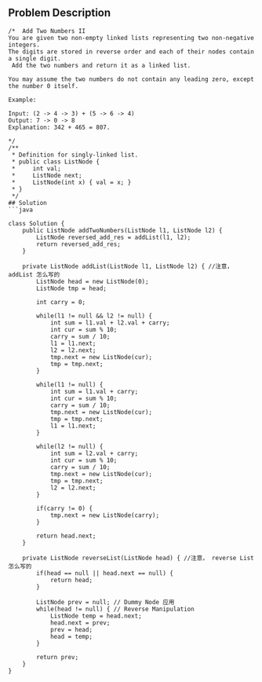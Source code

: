 ## Problem Description
```
/*  Add Two Numbers II
You are given two non-empty linked lists representing two non-negative integers. 
The digits are stored in reverse order and each of their nodes contain a single digit.
 Add the two numbers and return it as a linked list.

You may assume the two numbers do not contain any leading zero, except the number 0 itself.

Example:

Input: (2 -> 4 -> 3) + (5 -> 6 -> 4)
Output: 7 -> 0 -> 8
Explanation: 342 + 465 = 807.

*/
/**
 * Definition for singly-linked list.
 * public class ListNode {
 *     int val;
 *     ListNode next;
 *     ListNode(int x) { val = x; }
 * }
 */
## Solution
```java

class Solution {
    public ListNode addTwoNumbers(ListNode l1, ListNode l2) {
        ListNode reversed_add_res = addList(l1, l2);
        return reversed_add_res;
    }
    
    private ListNode addList(ListNode l1, ListNode l2) { //注意， addList 怎么写的
        ListNode head = new ListNode(0);
        ListNode tmp = head;
        
        int carry = 0;
        
        while(l1 != null && l2 != null) {
            int sum = l1.val + l2.val + carry;
            int cur = sum % 10;
            carry = sum / 10;
            l1 = l1.next;
            l2 = l2.next;
            tmp.next = new ListNode(cur);
            tmp = tmp.next;
        }
        
        while(l1 != null) {
            int sum = l1.val + carry;
            int cur = sum % 10;
            carry = sum / 10;
            tmp.next = new ListNode(cur);
            tmp = tmp.next;
            l1 = l1.next;
        }
        
        while(l2 != null) {
            int sum = l2.val + carry;
            int cur = sum % 10;
            carry = sum / 10;
            tmp.next = new ListNode(cur);
            tmp = tmp.next;
            l2 = l2.next;
        }
        
        if(carry != 0) {
            tmp.next = new ListNode(carry);
        }
        
        return head.next;
    }
    
    private ListNode reverseList(ListNode head) { //注意， reverse List 怎么写的
        if(head == null || head.next == null) {
            return head;
        }
        
        ListNode prev = null; // Dummy Node 应用
        while(head != null) { // Reverse Manipulation
            ListNode temp = head.next;
            head.next = prev;
            prev = head;
            head = temp;
        }
        
        return prev;
    }
}